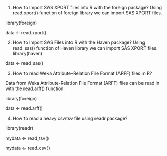 1. How to Import SAS XPORT files into R with the foreign package?
Using read.xport() function of foreign library we can import SAS XPORT files.

library(foreign)

data <- read.xport()

2. How to Import SAS Files into R with the Haven package?
Using read_sas() function of Haven library we can import SAS XPORT files.
library(haven)

data <- read_sas()

3. How to read Weka Attribute-Relation File Format (ARFF) files in R?

Data from Weka Attribute-Relation File Format (ARFF) files can be read in with the read.arff() function:

library(foreign)

data <- read.arff()


4. How to read a heavy csv/tsv file using readr package?

library(readr)

mydata <- read_tsv()

mydata <- read_csv()
